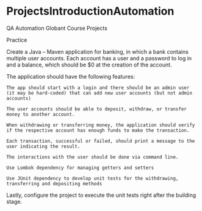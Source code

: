 # ProjectsIntroductionAutomation
QA Automation Globant Course Projects

Practice

Create a Java – Maven application for banking, in which a bank contains multiple user accounts. Each account has a user and a password to log in and a balance, which should be $0 at the creation of the account.

The application should have the following features:

    The app should start with a login and there should be an admin user (it may be hard-coded) that can add new user accounts (but not admin accounts)

    The user accounts should be able to deposit, withdraw, or transfer money to another account.

    When withdrawing or transferring money, the application should verify if the respective account has enough funds to make the transaction.

    Each transaction, successful or failed, should print a message to the user indicating the result.

    The interactions with the user should be done via command line.

    Use Lombok dependency for managing getters and setters

    Use JUnit dependency to develop unit tests for the withdrawing, transferring and depositing methods

Lastly, configure the project to execute the unit tests right after the building stage.
